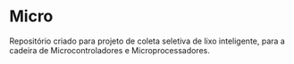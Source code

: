 # Micro
Repositório criado para projeto de coleta seletiva de lixo inteligente, para a cadeira de Microcontroladores e Microprocessadores. 
